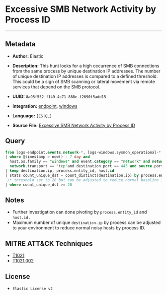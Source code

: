 # Excessive SMB Network Activity by Process ID

---

## Metadata

- **Author:** Elastic
- **Description:** This hunt looks for a high occurrence of SMB connections from the same process by unique destination IP addresses. The number of unique destination IP addresses is compared to a defined threshold. This could be a sign of SMB scanning or lateral movement via remote services that depend on the SMB protocol.

- **UUID:** `8a95f552-f149-4c71-888e-f2690f5add15`
- **Integration:** [endpoint](https://docs.elastic.co/integrations/endpoint), [windows](https://docs.elastic.co/integrations/windows)
- **Language:** `[ES|QL]`
- **Source File:** [Excessive SMB Network Activity by Process ID](../queries/excessive_smb_network_activity_by_process_id.toml)

## Query

```sql
from logs-endpoint.events.network-*, logs-windows.sysmon_operational-*
| where @timestamp > now() - 7 day and
  host.os.family == "windows" and event.category == "network" and network.direction == "egress" and
  network.transport == "tcp"and destination.port == 445 and source.port >= 49152 and process.pid == 4
| keep destination.ip, process.entity_id, host.id
| stats count_unique_dst = count_distinct(destination.ip) by process.entity_id, host.id
 /* threshold set to 20 but can be adjusted to reduce normal baseline in your env */
| where count_unique_dst >= 20
```

## Notes

- Further investigation can done pivoting by `process.entity_id` and `host.id.`
- Maximum number of unique `destination.ip` by process can be adjusted to your environment to reduce normal noisy hosts by process ID.

## MITRE ATT&CK Techniques

- [T1021](https://attack.mitre.org/techniques/T1021)
- [T1021.002](https://attack.mitre.org/techniques/T1021/002)

## License

- `Elastic License v2`
